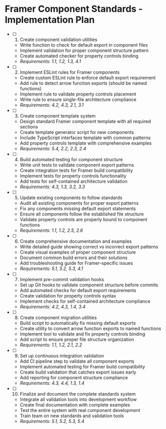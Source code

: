 # Framer Component Standards - Implementation Plan

- [ ] 1. Create component validation utilities
  - Write function to check for default export in component files
  - Implement validation for proper component structure pattern
  - Create automated checker for property controls binding
  - _Requirements: 1.1, 1.2, 1.3, 4.1_

- [ ] 2. Implement ESLint rules for Framer components
  - Create custom ESLint rule to enforce default export requirement
  - Add rule to detect arrow function exports (should be named functions)
  - Implement rule to validate property controls placement
  - Write rule to ensure single-file architecture compliance
  - _Requirements: 4.2, 4.3, 2.1, 3.1_

- [ ] 3. Create component template system
  - Design standard Framer component template with all required sections
  - Create template generator script for new components
  - Include TypeScript interfaces template with common patterns
  - Add property controls template with comprehensive examples
  - _Requirements: 5.4, 2.2, 2.3, 2.4_

- [ ] 4. Build automated testing for component structure
  - Write unit tests to validate component export patterns
  - Create integration tests for Framer build compatibility
  - Implement tests for property controls functionality
  - Add tests for self-contained architecture validation
  - _Requirements: 4.3, 1.3, 3.2, 3.3_

- [ ] 5. Update existing components to follow standards
  - Audit all existing components for proper export patterns
  - Fix any components missing default export statements
  - Ensure all components follow the established file structure
  - Validate property controls are properly bound to component functions
  - _Requirements: 1.1, 1.2, 2.5, 2.6_

- [ ] 6. Create comprehensive documentation and examples
  - Write detailed guide showing correct vs incorrect export patterns
  - Create visual examples of proper component structure
  - Document common build errors and their solutions
  - Add troubleshooting guide for Framer-specific issues
  - _Requirements: 5.1, 5.2, 5.3, 4.1_

- [ ] 7. Implement pre-commit validation hooks
  - Set up Git hooks to validate component structure before commits
  - Add automated checks for default export requirements
  - Create validation for property controls syntax
  - Implement checks for self-contained architecture compliance
  - _Requirements: 4.2, 4.3, 1.4, 3.4_

- [ ] 8. Create component migration utilities
  - Build script to automatically fix missing default exports
  - Create utility to convert arrow function exports to named functions
  - Implement tool to validate and fix property controls binding
  - Add script to ensure proper file structure organization
  - _Requirements: 1.1, 1.2, 2.1, 2.2_

- [ ] 9. Set up continuous integration validation
  - Add CI pipeline step to validate all component exports
  - Implement automated testing for Framer build compatibility
  - Create build validation that catches export issues early
  - Add reporting for component structure compliance
  - _Requirements: 4.3, 4.4, 1.3, 1.4_

- [ ] 10. Finalize and document the complete standards system
  - Integrate all validation tools into development workflow
  - Create final documentation with complete examples
  - Test the entire system with real component development
  - Train team on new standards and validation tools
  - _Requirements: 5.1, 5.2, 5.3, 5.4_